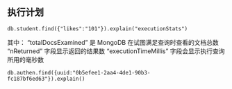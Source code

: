 ## 执行计划

```
db.student.find({"likes":"101"}).explain("executionStats")
```

其中：
“totalDocsExamined” 是 MongoDB 在试图满足查询时查看的文档总数
“nReturned” 字段显示返回的结果数
“executionTimeMillis” 字段会显示执行查询所用的毫秒数

```
db.authen.find({uuid:"0b5efee1-2aa4-4de1-90b3-fc187bf6ed63"}).explain()
```

